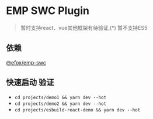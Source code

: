 # EMP SWC Plugin 
> 暂时支持react、vue其他框架有待验证,(*) 暂不支持ES5
## 依赖
[@efox/emp-swc](../../packages/emp-compile/swc)
## 快速启动 验证
+ `cd projects/demo1 && yarn dev --hot`
+ `cd projects/demo2 && yarn dev --hot`
+ `cd projects/esbuild-react-demo && yarn dev --hot`
